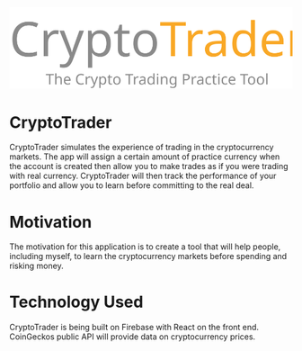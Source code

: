 <p align="center">
  <img width="auto" height="auto" src="src/imgs/logo.svg">
</p>

# CryptoTrader

CryptoTrader simulates the experience of trading in the cryptocurrency markets. The app will assign a certain amount of practice currency when the account is created then allow you to make trades as if you were trading with real currency. CryptoTrader will then track the performance of your portfolio and allow you to learn before committing to the real deal.

# Motivation

The motivation for this application is to create a tool that will help people, including myself, to learn the cryptocurrency markets before spending and risking money.

# Technology Used

CryptoTrader is being built on Firebase with React on the front end. CoinGeckos public API will provide data on cryptocurrency prices.
